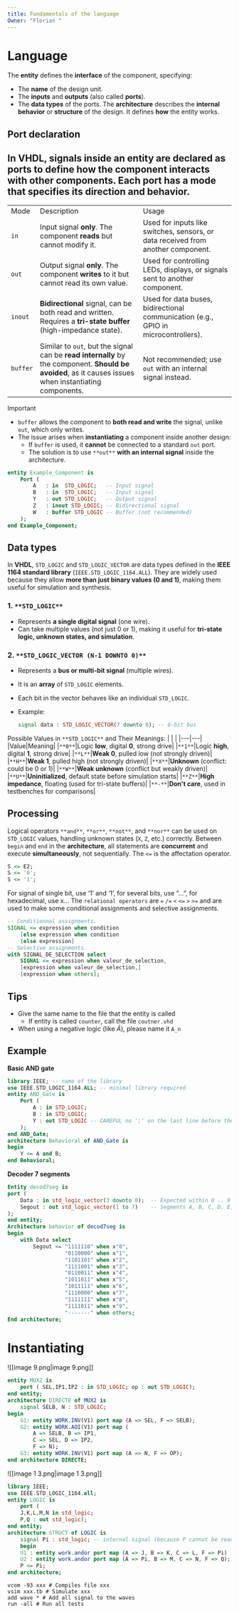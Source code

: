 ```yaml
---
title: Fundamentals of the language
Owner: "Florian "
---
```

# Language
The **entity** defines the **interface** of the component, specifying:
- The **name** of the design unit.
- The **inputs** and **outputs** (also called **ports**).
- The **data types** of the ports.
The **architecture** describes the **internal behavior** or **structure** of the design. It defines **how** the entity works.
## Port declaration
In **VHDL**, signals inside an **entity** are declared as **ports** to define how the component interacts with other components. Each port has a **mode** that specifies its direction and behavior.
---
|   |   |   |
|---|---|---|
|Mode|Description|Usage|
|`in`|Input signal **only**. The component **reads** but cannot modify it.|Used for inputs like switches, sensors, or data received from another component.|
|`out`|Output signal **only**. The component **writes** to it but cannot read its own value.|Used for controlling LEDs, displays, or signals sent to another component.|
|`inout`|**Bidirectional** signal, can be both read and written. Requires a **tri-state buffer** (high-impedance state).|Used for data buses, bidirectional communication (e.g., GPIO in microcontrollers).|
|`buffer`|Similar to `out`, but the signal can be **read internally** by the component. **Should be avoided**, as it causes issues when instantiating components.|Not recommended; use `out` with an internal signal instead.|

> [!important]
> 
> - `buffer` allows the component to **both read and write** the signal, unlike `out`, which only writes.
> - The issue arises when **instantiating** a component inside another design:
>     - If `buffer` is used, it **cannot** be connected to a standard `out` port.
>     - The solution is to use `**out**` **with an internal signal** inside the architecture.
```VHDL
entity Example_Component is
    Port (
        A   : in  STD_LOGIC;   -- Input signal
        B   : in  STD_LOGIC;   -- Input signal
        Y   : out STD_LOGIC;   -- Output signal
        Z   : inout STD_LOGIC; -- Bidirectional signal
        W   : buffer STD_LOGIC -- Buffer (not recommended)
    );
end Example_Component;
```
## Data types
In **VHDL**, `STD_LOGIC` and `STD_LOGIC_VECTOR` are data types defined in the **IEEE 1164 standard library** (`IEEE.STD_LOGIC_1164.ALL`). They are widely used because they allow **more than just binary values (0 and 1)**, making them useful for simulation and synthesis.
### **1.** `**STD_LOGIC**`
- Represents **a single digital signal** (one wire).
- Can take multiple values (not just 0 or 1), making it useful for **tri-state logic, unknown states, and simulation**.
### **2.** `**STD_LOGIC_VECTOR (N-1 DOWNTO 0)**`
- Represents a **bus or multi-bit signal** (multiple wires).
- It is an **array** of `STD_LOGIC` elements.
- Each bit in the vector behaves like an individual `STD_LOGIC`.
- Example:
    
    ```VHDL
    signal data : STD_LOGIC_VECTOR(7 downto 0); -- 8-bit bus
    ```
    
Possible Values in `**STD_LOGIC**` and Their Meanings:
|   |   |
|---|---|
|Value|Meaning|
|`**0**`|Logic **low**, digital **0**, strong drive|
|`**1**`|Logic **high**, digital **1**, strong drive|
|`**L**`|**Weak 0**, pulled low (not strongly driven)|
|`**H**`|**Weak 1**, pulled high (not strongly driven)|
|`**X**`|**Unknown** (conflict: could be 0 or 1)|
|`**W**`|**Weak unknown** (conflict but weakly driven)|
|`**U**`|**Uninitialized**, default state before simulation starts|
|`**Z**`|**High impedance**, floating (used for tri-state buffers)|
|`**-**`|**Don't care**, used in testbenches for comparisons|
## Processing
Logical operators `**and**`, `**or**`, `**not**`, and `**nor**` can be used on `STD_LOGIC` values, handling unknown states (`X`, `Z`, etc.) correctly.
Between `begin` and `end` in the **architecture**, all statements are **concurrent** and execute **simultaneously**, not sequentially.
The `<=` is the affectation operator.
```VHDL
S <= E2;
S <= '0';
S <= '1';
```
For signal of single bit, use ‘1’ and ‘1’, for several bits, use “…”, for hexadecimal, use x…
The `relational operators` are `=` `/=` `<` `<=` `>` `>=` and are used to make some conditional assignments and selective assignments.
```VHDL
-- Conditionnal assignments.
SIGNAL <= expression when condition
	[else expression when condition
	[else expression]
-- Selective assignments.
with SIGNAL_DE_SELECTION select
	SIGNAL <= expression when valeur_de_selection,
	[expression when valeur_de_selection,]
	[expression when others];
```
## Tips
- Give the same name to the file that the entity is called
    - If entity is called `counter`, call the file `coutner.vhd`
- When using a negative logic (like $\bar A$), please name it `A_n`
## Example
**Basic AND gate**
```VHDL
library IEEE; -- name of the library
use IEEE.STD_LOGIC_1164.ALL; -- minimal library required
entity AND_Gate is
    Port (
        A : in STD_LOGIC;
        B : in STD_LOGIC;
        Y : out STD_LOGIC -- CAREFUL no ';' on the last line before the ')'
    );
end AND_Gate;
architecture Behavioral of AND_Gate is
begin
    Y <= A and B;
end Behavioral;
```
**Decoder 7 segments**
```VHDL
Entity decod7seg is
port (
    Data : in std_logic_vector(3 downto 0);  -- Expected within 0 .. 9
    Segout : out std_logic_vector(1 to 7)    -- Segments A, B, C, D, E, F, G
);
end entity;
Architecture behavior of decod7seg is
begin
    with Data select
        Segout <= "1111110" when x"0",
                  "0110000" when x"1",
                  "1101101" when x"2",
                  "1111001" when x"3",
                  "0110011" when x"4",
                  "1011011" when x"5",
                  "1011111" when x"6",
                  "1110000" when x"7",
                  "1111111" when x"8",
                  "1111011" when x"9",
                  "-------" when others;
End architecture;
```
# Instantiating
![[image 9.png|image 9.png]]
```VHDL
entity MUX2 is
	port ( SEL,IP1,IP2 : in STD_LOGIC; op : out STD_LOGIC);
end entity;
architecture DIRECTE of MUX2 is
    signal SELB, N : STD_LOGIC;
begin
    G1: entity WORK.INV(V1) port map (A => SEL, F => SELB);
    G2: entity WORK.AOI(V1) port map (
        A => SELB, B => IP1,
        C => SEL, D => IP2,
        F => N);
    G3: entity WORK.INV(V1) port map (A => N, F => OP);
end architecture DIRECTE;
```
![[image 1 3.png|image 1 3.png]]
```VHDL
library IEEE;
use IEEE.STD_LOGIC_1164.all;
entity LOGIC is
	port (
	J,K,L,M,N in std_logic;
	P,Q : out std_logic);
end entity;
architecture STRUCT of LOGIC is
	signal Pi : std_logic; -- internal signal (because P cannot be read)
	begin
	U1 : entity work.andor port map (A => J, B => K, C => L, F => Pi)
	U2 : entity work.andor port map (A => Pi, B => M, C => N, F => Q);
	P <= Pi;
end architecture;
```
```Shell
vcom -93 xxx # Compiles file xxx
vsim xxx.tb # Simulate xxx
add wave * # Add all signal to the waves
run -all # Run all tests
```